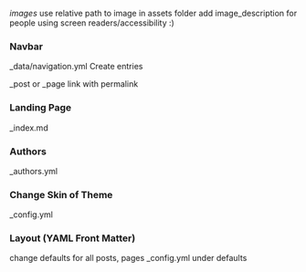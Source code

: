 _images_
use relative path to image in assets folder
add image_description for people using screen readers/accessibility :)

### Navbar

\_data/navigation.yml
Create entries

\_post or \_page
link with permalink

### Landing Page

\_index.md

### Authors

\_authors.yml

### Change Skin of Theme

\_config.yml

### Layout (YAML Front Matter)

change defaults for all posts, pages
\_config.yml
under defaults
